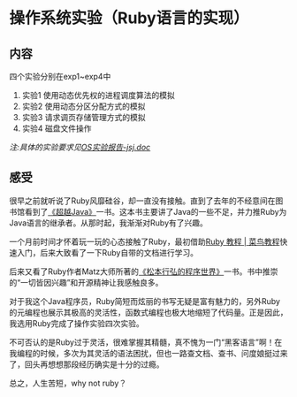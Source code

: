 # 操作系统实验（Ruby语言的实现）

## 内容
四个实验分别在exp1~exp4中

1. 实验1 使用动态优先权的进程调度算法的模拟
2. 实验2 使用动态分区分配方式的模拟
3. 实验3 请求调页存储管理方式的模拟
4. 实验4 磁盘文件操作

*注:具体的实验要求见[OS实验报告-jsj.doc](./OS实验报告-jsj.doc)*

## 感受
很早之前就听说了Ruby风靡硅谷，却一直没有接触。直到了去年的不经意间在图书馆看到了[《超越Java》](https://book.douban.com/subject/2043934/)一书。这本书主要讲了Java的一些不足，并力推Ruby为Java语言的继承者。从那时起，我渐渐对Ruby有了兴趣。

一个月前时间才怀着玩一玩的心态接触了Ruby，最初借助[Ruby 教程 | 菜鸟教程](http://www.runoob.com/ruby/ruby-tutorial.html)快速入门，后来大致看了一下Ruby自带的文档进行学习。

后来又看了Ruby作者Matz大师所著的[《松本行弘的程序世界》](https://book.douban.com/subject/6756090/)一书。书中推崇的“一切皆因兴趣”和开源精神让我感触良多。

对于我这个Java程序员，Ruby简短而炫丽的书写无疑是富有魅力的，另外Ruby的元编程也展示其极高的灵活性，函数式编程也极大地缩短了代码量。正是因此，我选用Ruby完成了操作实验四次实验。

不可否认的是Ruby过于灵活，很难掌握其精髓，真不愧为一门“黑客语言”啊！在我编程的时候，多次为其灵活的语法困扰，但也一路查文档、查书、问度娘挺过来了，回头再想想那段经历确实是十分的过瘾。

总之，人生苦短，why not ruby？